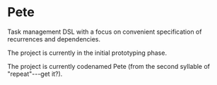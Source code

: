 # Pete


Task management DSL with a focus on convenient specification of recurrences and dependencies.

The project is currently in the initial prototyping phase.

The project is currently codenamed Pete (from the second syllable of "repeat"---get it?).
